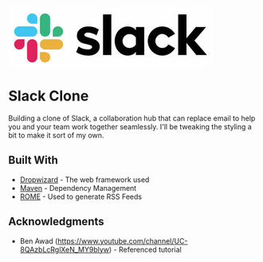 <img src="slack.jpeg" align="center" />

# Slack Clone

Building a clone of Slack, a collaboration hub that can replace email to help you and your team work together seamlessly. I'll be tweaking the styling a bit to make it sort of my own.

## Built With

* [Dropwizard](http://www.dropwizard.io/1.0.2/docs/) - The web framework used
* [Maven](https://maven.apache.org/) - Dependency Management
* [ROME](https://rometools.github.io/rome/) - Used to generate RSS Feeds

## Acknowledgments

* Ben Awad (https://www.youtube.com/channel/UC-8QAzbLcRglXeN_MY9blyw) - Referenced tutorial